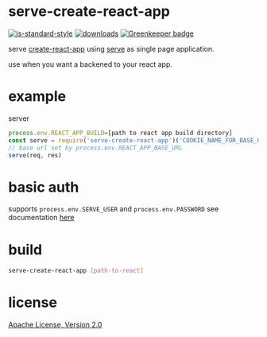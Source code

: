 # serve-create-react-app

[![js-standard-style](https://img.shields.io/badge/code_style-standard-brightgreen.svg)](https://github.com/feross/standard)
[![downloads](https://img.shields.io/npm/dm/serve-create-react-app.svg)](https://npmjs.org/package/serve-create-react-app)
[![Greenkeeper badge](https://badges.greenkeeper.io/JamesKyburz/serve-create-react-app.svg)](https://greenkeeper.io/)

serve [create-react-app](https://github.com/facebookincubator/create-react-app) using [serve](https://github.com/zeit/serve) as single page application.

use when you want a backened to your react app.

# example

server

```javascript
process.env.REACT_APP_BUILD=[path to react app build directory]
const serve = require('serve-create-react-app')('COOKIE_NAME_FOR_BASE_URL')
// base url set by process.env.REACT_APP_BASE_URL
serve(req, res)
```

# basic auth
supports `process.env.SERVE_USER` and `process.env.PASSWORD` see documentation [here](https://github.com/zeit/serve#authentication)

# build
```sh
serve-create-react-app [path-to-react]
```

# license

[Apache License, Version 2.0](LICENSE)

